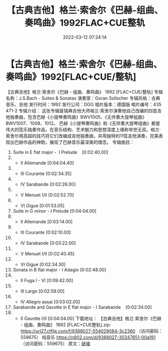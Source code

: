 ﻿---
title: 【古典吉他】格兰·索舍尔《巴赫-组曲、奏鸣曲》1992FLAC+CUE整轨
date: 2022-03-12 07:24:14
categories: 古典音乐、新世纪、纯音雅乐
tags: 纯音雅乐
---
# 【古典吉他】格兰·索舍尔《巴赫-组曲、奏鸣曲》1992[FLAC+CUE/整轨]

【古典吉他】格兰·索舍尔《巴赫 - 组曲、奏鸣曲》 1992 [FLAC+CUE/整轨]
专辑名称：J.S.Bach - Suites & Sonatas
演奏家：Goran Sollscher
专辑风格：古典音乐、吉他
发行时间：1992
发行公司：DGG
唱片版本：德国版
唱片编号：435 471-2
专辑介绍：
这张专辑是瑞典吉他大师格兰·索舍尔演奏他自己改编的四首吉他独奏曲，包含巴赫《小提琴奏鸣曲》BWV1005、《无伴奏大提琴组曲》BWV1007、1008、1012。
巴赫《小提琴奏鸣曲》和《无伴奏大提琴组曲》都是伟大的弦乐独奏作品，在音乐结构、艺术魅力和思想深度上堪称举世无双。格兰·索舍尔用高超的技巧将它们改编成吉他独奏曲，并用独特的11弦吉他演奏，完美表现出巴赫作品的神韵，展现了巴赫音乐最深奥的理念。
专辑曲目：
01. Suite in E flat major -  I
Prelude    [0:02:40.00]
02. - II Allemande
[0:04:04.40]
03. - III Courante
[0:02:34.35]
04. - IV Sarabande
[0:02:26.00]
05. - V Menuet I/II
[0:02:52.70]
06. - VI Gigue
[0:01:53.05]
07. Suite in G minor - I Prelude
[0:04:04.00]
08. - II Allemande
[0:03:14.00]
09. - III Courante
[0:02:10.00]
10. - IV Sarabande
[0:03:22.00]
11. - V Menuet I/II
[0:02:40.45]
12. - VI Gigue
[0:02:34.30]
13. Sonata in B flat major - I Adagio
[0:02:48.00]
14. - II Fuga I - VI
[0:09:42.00]
15. - III Largo
[0:02:59.00]
16. - IV Allegro assai
[0:03:02.00]
17. Sarabande and Gavotte in E flat major - I
Sarabande    [0:02:34.00]
18. - II Gavotte I/II
[0:04:04.00]
下载地址：
【古典吉他】格兰·索舍尔《巴赫 - 组曲、奏鸣曲》 1992 [FLAC+CUE整轨].zip: https://url27.ctfile.com/f/9388027-554029084-3c2360
（访问密码：559675）
纯音乐
https://n802.com/d/9388027-30247851-00a191
（访问密码：559675）
原文：[链接](https://blog.sina.com.cn/s/blog_1647c7e7601030w5j.html)